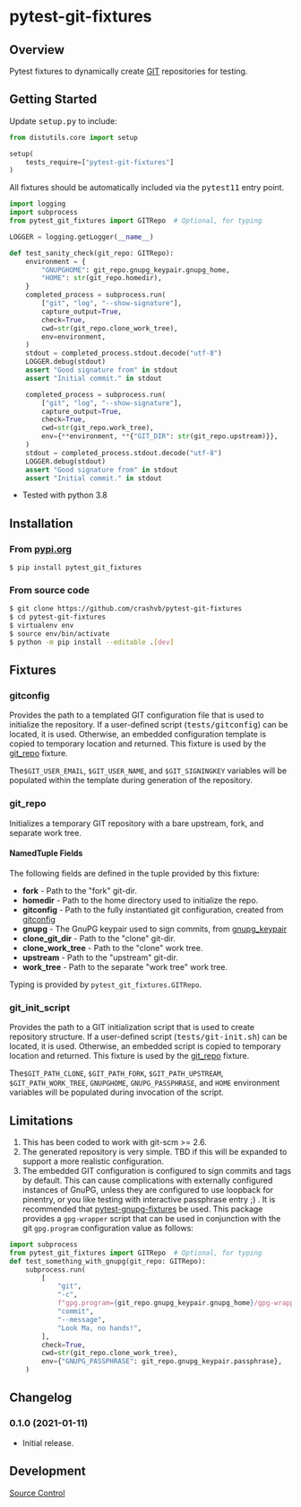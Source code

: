 # pytest-git-fixtures

## Overview

Pytest fixtures to dynamically create [GIT](https://git-scm.com/) repositories for testing.

## Getting Started

Update <tt>setup.py</tt> to include:

```python
from distutils.core import setup

setup(
	tests_require=["pytest-git-fixtures"]
)
```

All fixtures should be automatically included via the <tt>pytest11</tt> entry point.

```python
import logging
import subprocess
from pytest_git_fixtures import GITRepo  # Optional, for typing

LOGGER = logging.getLogger(__name__)

def test_sanity_check(git_repo: GITRepo):
    environment = {
        "GNUPGHOME": git_repo.gnupg_keypair.gnupg_home,
        "HOME": str(git_repo.homedir),
    }
    completed_process = subprocess.run(
        ["git", "log", "--show-signature"],
        capture_output=True,
        check=True,
        cwd=str(git_repo.clone_work_tree),
        env=environment,
    )
    stdout = completed_process.stdout.decode("utf-8")
    LOGGER.debug(stdout)
    assert "Good signature from" in stdout
    assert "Initial commit." in stdout

    completed_process = subprocess.run(
        ["git", "log", "--show-signature"],
        capture_output=True,
        check=True,
        cwd=str(git_repo.work_tree),
        env={**environment, **{"GIT_DIR": str(git_repo.upstream)}},
    )
    stdout = completed_process.stdout.decode("utf-8")
    LOGGER.debug(stdout)
    assert "Good signature from" in stdout
    assert "Initial commit." in stdout
```

* Tested with python 3.8

## Installation
### From [pypi.org](https://pypi.org/project/pytest-git-fixtures/)

```
$ pip install pytest_git_fixtures
```

### From source code

```bash
$ git clone https://github.com/crashvb/pytest-git-fixtures
$ cd pytest-git-fixtures
$ virtualenv env
$ source env/bin/activate
$ python -m pip install --editable .[dev]
```

## Fixtures

### <a name="gitconfig"></a> gitconfig

Provides the path to a templated GIT configuration file that is used to initialize the repository. If a user-defined script (<tt>tests/gitconfig</tt>) can be located, it is used. Otherwise, an embedded configuration template is copied to temporary location and returned. This fixture is used by the [git_repo](#git_repo) fixture.

The`$GIT_USER_EMAIL`, `$GIT_USER_NAME`, and `$GIT_SIGNINGKEY` variables will be populated within the template during generation of the repository.

### <a name="git_repo"></a> git_repo

Initializes a temporary GIT repository with a bare upstream, fork, and separate work tree.

#### NamedTuple Fields

The following fields are defined in the tuple provided by this fixture:

* **fork** - Path to the "fork" git-dir.
* **homedir** - Path to the home directory used to initialize the repo.
* **gitconfig** - Path to the fully instantiated git configuration, created from [gitconfig](#gitconfig)
* **gnupg** - The GnuPG keypair used to sign commits, from [gnupg_keypair](pytest_gnupg_fixtures#gnupg_keypair)
* **clone_git_dir** - Path to the "clone" git-dir.
* **clone_work_tree** - Path to the "clone" work tree.
* **upstream** - Path to the "upstream" git-dir.
* **work_tree** - Path to the separate "work tree" work tree.

Typing is provided by `pytest_git_fixtures.GITRepo`.

### <a name="git_init_script"></a> git_init_script

Provides the path to a GIT initialization script that is used to create repository structure. If a user-defined script (<tt>tests/git-init.sh</tt>) can be located, it is used. Otherwise, an embedded script is copied to temporary location and returned. This fixture is used by the [git_repo](#git_repo) fixture.

The`$GIT_PATH_CLONE`, `$GIT_PATH_FORK`, `$GIT_PATH_UPSTREAM`, `$GIT_PATH_WORK_TREE`, `GNUPGHOME`, `GNUPG_PASSPHRASE`, and `HOME` environment variables will be populated during invocation of the script.

## <a name="limitations"></a>Limitations

1. This has been coded to work with git-scm >= 2.6.
2. The generated repository is very simple. TBD if this will be expanded to support a more realistic configuration.
4. The embedded GIT configuration is configured to sign commits and tags by default. This can cause complications with externally configured instances of GnuPG, unless they are configured to use loopback for pinentry, or you like testing with interactive passphrase entry ;) . It is recommended that [pytest-gnupg-fixtures](https://pypi.org/project/pytest-gnupg-fixtures/) be used. This package provides a `gpg-wrapper` script that can be used in conjunction with the git `gpg.program` configuration value as follows:

```python
import subprocess
from pytest_git_fixtures import GITRepo  # Optional, for typing
def test_something_with_gnupg(git_repo: GITRepo):
    subprocess.run(
        [
            "git",
            "-c",
            f"gpg.program={git_repo.gnupg_keypair.gnupg_home}/gpg-wrapper",
            "commit",
            "--message",
            "Look Ma, no hands!",
        ],
        check=True,
        cwd=str(git_repo.clone_work_tree),
        env={"GNUPG_PASSPHRASE": git_repo.gnupg_keypair.passphrase},
    )
```

## Changelog

### 0.1.0 (2021-01-11)

* Initial release.

## Development

[Source Control](https://github.com/crashvb/pytest-git-fixtures)
